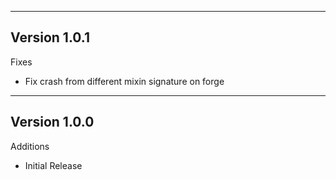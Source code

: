 ------------------------------------------------------
Version 1.0.1
------------------------------------------------------
Fixes
- Fix crash from different mixin signature on forge
------------------------------------------------------
Version 1.0.0
------------------------------------------------------
Additions
- Initial Release